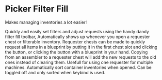 # Picker Filter Fill

Makes managing inventories a lot easier!

Quickly and easily set filters and adjust requests using the handy dandy filter fill toolbar, Automatically shows up whenever you open a requester chest or filterable inventory. Requester chests can be made to quickly request all items in a blueprint by putting it in the first chest slot and clicking the button, or clicking the button with a blueprint in your hand. Copying from an assembler to a requester chest will add the new requests to the old ones instead of clearing them. Usefull for using one requester for multiple machines.
Automatically sort container inventories when opened. Can be toggled off and only sorted when keybind is used.
